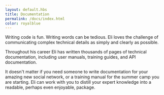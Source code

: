 ```yaml
--- 
layout: default.hbs
title: Documentation
permalink: /docs/index.html
color: royalblue
--- 
```


Writing code is fun. Writing words can be tedious. Eli loves the challenge of communicating complex technical details as simply and clearly as possible.

Throughout his career Eli has written thousands of pages of technical documentation, including user manuals, training guides, and API documentation. 

It doesn't matter if you need someone to write documentation for your amazing new social network, or a training manual for the summer camp you are starting. Eli can work with you to distill your expert knowledge into a readable, perhaps even enjoyable, package.